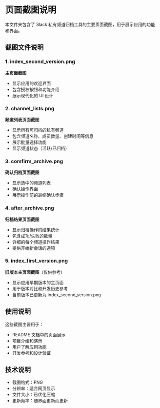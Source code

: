 # 页面截图说明

本文件夹包含了 Slack 私有频道归档工具的主要页面截图，用于展示应用的功能和界面。

## 截图文件说明

### 1. index_second_version.png
**主页面截图**
- 显示应用的欢迎界面
- 包含授权按钮和功能介绍
- 展示现代化的 UI 设计

### 2. channel_lists.png  
**频道列表页面截图**
- 显示所有可归档的私有频道
- 包含频道名称、成员数量、创建时间等信息
- 展示批量选择功能
- 显示频道状态（活跃/已归档）

### 3. comfirm_archive.png
**确认归档页面截图**
- 显示选中的频道列表
- 确认操作界面
- 展示操作前的最终确认步骤

### 4. after_archive.png
**归档结果页面截图**
- 显示归档操作的结果统计
- 包含成功/失败的数量
- 详细的每个频道操作结果
- 提供开始新会话的选项

### 5. index_first_version.png
**旧版本主页面截图**（仅供参考）
- 显示应用早期版本的主页面
- 用于版本对比和开发历史参考
- 当前版本已更新为 index_second_version.png

## 使用说明

这些截图主要用于：
- README 文档中的页面展示
- 项目介绍和演示
- 用户了解应用功能
- 开发参考和设计验证

## 技术说明

- 截图格式：PNG
- 分辨率：适合网页显示
- 文件大小：已优化压缩
- 更新频率：随界面更新而更新 